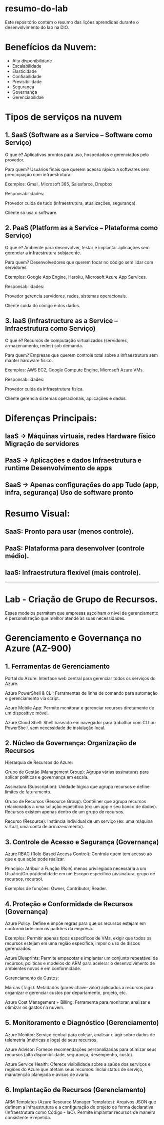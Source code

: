 # resumo-do-lab
Este repositório contém o resumo das lições aprendidas durante o desenvolvimento do lab na DIO.

# Benefícios da Nuvem:
- Alta disponibilidade
- Escalabilidade
- Elasticidade
- Confiabilidade
- Previsibilidade
- Segurança
- Governança
- Gerenciabilidae


# Tipos de serviços na nuvem
## 1. SaaS (Software as a Service – Software como Serviço)
O que é? Aplicativos prontos para uso, hospedados e gerenciados pelo provedor.

Para quem? Usuários finais que querem acesso rápido a softwares sem preocupação com infraestrutura.

Exemplos: Gmail, Microsoft 365, Salesforce, Dropbox.

Responsabilidades:

Provedor cuida de tudo (infraestrutura, atualizações, segurança).

Cliente só usa o software.

## 2. PaaS (Platform as a Service – Plataforma como Serviço)
O que é? Ambiente para desenvolver, testar e implantar aplicações sem gerenciar a infraestrutura subjacente.

Para quem? Desenvolvedores que querem focar no código sem lidar com servidores.

Exemplos: Google App Engine, Heroku, Microsoft Azure App Services.

Responsabilidades:

Provedor gerencia servidores, redes, sistemas operacionais.

Cliente cuida do código e dos dados.

## 3. IaaS (Infrastructure as a Service – Infraestrutura como Serviço)
O que é? Recursos de computação virtualizados (servidores, armazenamento, redes) sob demanda.

Para quem? Empresas que querem controle total sobre a infraestrutura sem manter hardware físico.

Exemplos: AWS EC2, Google Compute Engine, Microsoft Azure VMs.

Responsabilidades:

Provedor cuida da infraestrutura física.

Cliente gerencia sistemas operacionais, aplicações e dados.

# Diferenças Principais:
## IaaS ->	Máquinas virtuais, redes	Hardware físico	Migração de servidores
## PaaS ->	Aplicações e dados	Infraestrutura e runtime	Desenvolvimento de apps
## SaaS -> 	Apenas configurações do app	Tudo (app, infra, segurança)	Uso de software pronto

# Resumo Visual:
## SaaS: Pronto para usar (menos controle).

## PaaS: Plataforma para desenvolver (controle médio).

## IaaS: Infraestrutura flexível (mais controle).

_______________________________________________
# Lab - Criação de Grupo de Recursos.

Esses modelos permitem que empresas escolham o nível de gerenciamento e personalização que melhor atende às suas necessidades.

# Gerenciamento e Governança no Azure (AZ-900)

## 1. Ferramentas de Gerenciamento
Portal do Azure: Interface web central para gerenciar todos os serviços do Azure.

Azure PowerShell & CLI: Ferramentas de linha de comando para automação e gerenciamento via script.

Azure Mobile App: Permite monitorar e gerenciar recursos diretamente de um dispositivo móvel.

Azure Cloud Shell: Shell baseado em navegador para trabalhar com CLI ou PowerShell, sem necessidade de instalação local.

## 2. Núcleo da Governança: Organização de Recursos
Hierarquia de Recursos do Azure:

Grupo de Gestão (Management Group): Agrupa várias assinaturas para aplicar políticas e governança em escala.

Assinatura (Subscription): Unidade lógica que agrupa recursos e define limites de faturamento.

Grupo de Recursos (Resource Group): Contêiner que agrupa recursos relacionados a uma solução específica (ex: um app e seu banco de dados). Recursos existem apenas dentro de um grupo de recursos.

Recurso (Resource): Instância individual de um serviço (ex: uma máquina virtual, uma conta de armazenamento).

## 3. Controle de Acesso e Segurança (Governança)
Azure RBAC (Role-Based Access Control): Controla quem tem acesso ao que e que ação pode realizar.

Princípio: Atribuir a Função (Role) menos privilegiada necessária a um Usuário/Grupo/Identidade em um Escopo específico (assinatura, grupo de recursos, recurso).

Exemplos de funções: Owner, Contributor, Reader.

## 4. Proteção e Conformidade de Recursos (Governança)
Azure Policy: Define e impõe regras para que os recursos estejam em conformidade com os padrões da empresa.

Exemplos: Permitir apenas tipos específicos de VMs, exigir que todos os recursos estejam em uma região específica, impor o uso de discos gerenciados.

Azure Blueprints: Permite empacotar e implantar um conjunto repeatável de recursos, políticas e modelos do ARM para acelerar o desenvolvimento de ambientes novos e em conformidade.

Gerenciamento de Custos:

Marcas (Tags): Metadados (pares chave-valor) aplicados a recursos para organizar e gerenciar custos por departamento, projeto, etc.

Azure Cost Management + Billing: Ferramenta para monitorar, analisar e otimizar os gastos na nuvem.

## 5. Monitoramento e Diagnóstico (Gerenciamento)
Azure Monitor: Serviço central para coletar, analisar e agir sobre dados de telemetria (métricas e logs) de seus recursos.

Azure Advisor: Fornece recomendações personalizadas para otimizar seus recursos (alta disponibilidade, segurança, desempenho, custo).

Azure Service Health: Oferece visibilidade sobre a saúde dos serviços e regiões do Azure que afetam seus recursos. Inclui status de serviço, manutenção planejada e avisos de avaria.

## 6. Implantação de Recursos (Gerenciamento)
ARM Templates (Azure Resource Manager Templates): Arquivos JSON que definem a infraestrutura e a configuração do projeto de forma declarativa (Infraestrutura como Código - IaC). Permite implantar recursos de maneira consistente e repetida.
